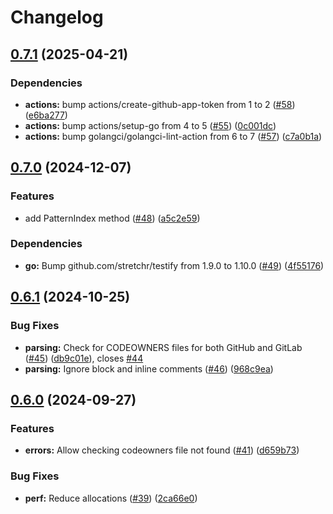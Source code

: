 # Changelog

## [0.7.1](https://github.com/hairyhenderson/go-codeowners/compare/v0.7.0...v0.7.1) (2025-04-21)


### Dependencies

* **actions:** bump actions/create-github-app-token from 1 to 2 ([#58](https://github.com/hairyhenderson/go-codeowners/issues/58)) ([e6ba277](https://github.com/hairyhenderson/go-codeowners/commit/e6ba277d866673f8287962bf0b7e28e405f0cf21))
* **actions:** bump actions/setup-go from 4 to 5 ([#55](https://github.com/hairyhenderson/go-codeowners/issues/55)) ([0c001dc](https://github.com/hairyhenderson/go-codeowners/commit/0c001dc0be724863d04a110d9be3a229898de17a))
* **actions:** bump golangci/golangci-lint-action from 6 to 7 ([#57](https://github.com/hairyhenderson/go-codeowners/issues/57)) ([c7a0b1a](https://github.com/hairyhenderson/go-codeowners/commit/c7a0b1ab841f1b0f278e745879b3b5d71446f7c5))

## [0.7.0](https://github.com/hairyhenderson/go-codeowners/compare/v0.6.1...v0.7.0) (2024-12-07)


### Features

* add PatternIndex method ([#48](https://github.com/hairyhenderson/go-codeowners/issues/48)) ([a5c2e59](https://github.com/hairyhenderson/go-codeowners/commit/a5c2e593dcbe38fa52c24c95a72d1ca3f5e47ee8))


### Dependencies

* **go:** Bump github.com/stretchr/testify from 1.9.0 to 1.10.0 ([#49](https://github.com/hairyhenderson/go-codeowners/issues/49)) ([4f55176](https://github.com/hairyhenderson/go-codeowners/commit/4f551769326fc31237d06b29a4a0497c78bd882f))

## [0.6.1](https://github.com/hairyhenderson/go-codeowners/compare/v0.6.0...v0.6.1) (2024-10-25)


### Bug Fixes

* **parsing:** Check for CODEOWNERS files for both GitHub and GitLab ([#45](https://github.com/hairyhenderson/go-codeowners/issues/45)) ([db9c01e](https://github.com/hairyhenderson/go-codeowners/commit/db9c01eb61a0e5975521721a102e8c54b6dc2876)), closes [#44](https://github.com/hairyhenderson/go-codeowners/issues/44)
* **parsing:** Ignore block and inline comments ([#46](https://github.com/hairyhenderson/go-codeowners/issues/46)) ([968c9ea](https://github.com/hairyhenderson/go-codeowners/commit/968c9eaf0924c1912731d2729f26d2c691b8d4b1))

## [0.6.0](https://github.com/hairyhenderson/go-codeowners/compare/v0.5.0...v0.6.0) (2024-09-27)


### Features

* **errors:** Allow checking codeowners file not found ([#41](https://github.com/hairyhenderson/go-codeowners/issues/41)) ([d659b73](https://github.com/hairyhenderson/go-codeowners/commit/d659b73a08c1a1111c5e9c4c1136472c8ca28a4b))


### Bug Fixes

* **perf:** Reduce allocations ([#39](https://github.com/hairyhenderson/go-codeowners/issues/39)) ([2ca66e0](https://github.com/hairyhenderson/go-codeowners/commit/2ca66e0194d2b9077c63a9d1eace8f1083675fa9))
